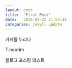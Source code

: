 ```yaml
---
layout: post
title:	"First Post"
date:	2015-03-22 21:53:42
categories: jekyll update
---
```


카페를 누리다

T.noorim

블로그 포스팅 테스트
